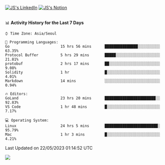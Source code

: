 
[![JS's LinkedIn](https://img.shields.io/badge/LinkedIn-blue?style=for-the-badge&logo=linkedin)](https://www.linkedin.com/in/jaeseung-lee-5a2a32139/) 
[![JS's Notion](https://img.shields.io/badge/Notion-black?style=for-the-badge&logo=notion)](https://bit.ly/ljswiki1) <br><br>
<!-- ![JS's GitHub stats](https://github-readme-stats-lemon-five.vercel.app/api?username=tkxkd0159&hide=contribs,prs,stars,issues&show_icons=true&theme=react&include_all_commits=true)   -->
<!-- ![Top Langs](https://github-readme-stats-lemon-five.vercel.app/api/top-langs/?username=tkxkd0159&layout=compact&hide=jupyter%20notebook,scss,html,css&langs_count=10)  -->


<!--START_SECTION:waka-->
📊 **Activity History for the Last 7 Days** 

```text
⌚︎ Time Zone: Asia/Seoul

💬 Programming Languages: 
Go                       15 hrs 56 mins      ███████████████░░░░░░░░░░   63.35% 
Protocol Buffer          5 hrs 29 mins       █████░░░░░░░░░░░░░░░░░░░░   21.81% 
protobuf                 2 hrs 17 mins       ██░░░░░░░░░░░░░░░░░░░░░░░   9.08% 
Solidity                 1 hr                █░░░░░░░░░░░░░░░░░░░░░░░░   4.01% 
Markdown                 14 mins             ░░░░░░░░░░░░░░░░░░░░░░░░░   0.94%

🔥 Editors: 
GoLand                   23 hrs 20 mins      ███████████████████████░░   92.83% 
VS Code                  1 hr 48 mins        █░░░░░░░░░░░░░░░░░░░░░░░░   7.17%

💻 Operating System: 
Linux                    24 hrs 5 mins       ████████████████████████░   95.79% 
Mac                      1 hr 3 mins         █░░░░░░░░░░░░░░░░░░░░░░░░   4.21%

```


 Last Updated on 22/05/2023 01:14:52 UTC
<!--END_SECTION:waka-->

<a href="https://github.com/tkxkd0159/dsalgo">
  <img align="center" src="https://github-readme-stats-lemon-five.vercel.app/api/pin/?username=tkxkd0159&repo=dsalgo&theme=react" />
</a>


<!---
- 🔭 I’m currently working on ...
- 🌱 I’m currently learning blockchain and distributed network
- 👯 I’m looking to collaborate on ...
- 🤔 I’m looking for help with ...
- 💬 Ask me about ...
- 📫 How to reach me: ...
- 😄 Pronouns: ...
- ⚡ Fun fact: ...
-->
